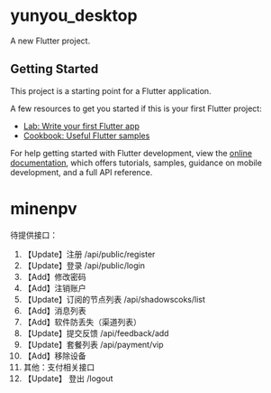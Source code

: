 # yunyou_desktop

A new Flutter project.

## Getting Started

This project is a starting point for a Flutter application.

A few resources to get you started if this is your first Flutter project:

- [Lab: Write your first Flutter app](https://docs.flutter.dev/get-started/codelab)
- [Cookbook: Useful Flutter samples](https://docs.flutter.dev/cookbook)

For help getting started with Flutter development, view the
[online documentation](https://docs.flutter.dev/), which offers tutorials,
samples, guidance on mobile development, and a full API reference.
# minenpv

待提供接口：

1. 【Update】注册 /api/public/register
2. 【Update】登录 /api/public/login
3. 【Add】修改密码 
4. 【Add】注销账户
5. 【Update】订阅的节点列表 /api/shadowscoks/list
6. 【Add】消息列表
7. 【Add】软件防丢失（渠道列表）
8. 【Update】提交反馈 /api/feedback/add
9. 【Update】套餐列表 /api/payment/vip 
10. 【Add】移除设备
11. 其他：支付相关接口
12. 【Update】 登出 /logout
